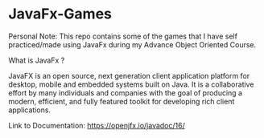 # JavaFx-Games

Personal Note: This repo contains some of the games that I have self practiced/made using JavaFx during my Advance Object Oriented Course.

What is JavaFx ?


JavaFX is an open source, next generation client application platform for desktop, mobile and embedded systems built on Java. It is a collaborative effort by many individuals and companies with the goal of producing a modern, efficient, and fully featured toolkit for developing rich client applications.

Link to Documentation: https://openjfx.io/javadoc/16/
